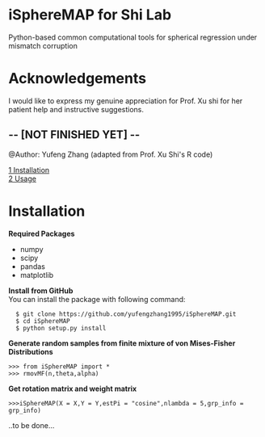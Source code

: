 # iSphereMAP for Shi Lab
Python-based common computational tools for spherical regression under mismatch corruption


# Acknowledgements
I would like to express my genuine appreciation for Prof. Xu shi for her patient help and instructive suggestions. 

## -- [NOT FINISHED YET] -- ##

@Author: Yufeng Zhang (adapted from Prof. Xu Shi's R code)

[1 Installation](#installation)\
[2 Usage](#usage)


# Installation
**Required Packages**
- numpy
- scipy
- pandas
- matplotlib

**Install from GitHub**\
You can install the package with following command:
  ```console
    $ git clone https://github.com/yufengzhang1995/iSphereMAP.git
    $ cd iSphereMAP
    $ python setup.py install
  ```
 **Generate random samples from finite mixture of von Mises-Fisher Distributions**
 ```console
 >>> from iSphereMAP import *
 >>> rmovMF(n,theta,alpha)
 ```
 
 **Get rotation matrix and weight matrix**
 ```console
 >>>iSphereMAP(X = X,Y = Y,estPi = "cosine",nlambda = 5,grp_info = grp_info)
 ```
 
 ..to be done...


